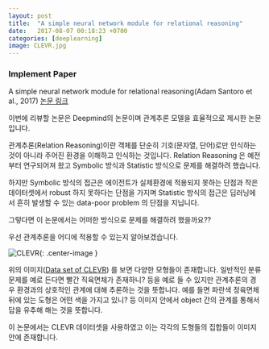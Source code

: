 ```yaml
---
layout: post
title:  "A simple neural network module for relational reasoning"
date:   2017-08-07 00:18:23 +0700
categories: [deeplearning]
image: CLEVR.jpg
---
```


### Implement Paper
A simple neural network module for relational reasoning(Adam Santoro et al., 2017) [논문 링크][1]

이번에 리뷰할 논문은 Deepmind의 논문이며 관계추론 모델을 효율적으로 제시한 논문입니다. 

관계추론(Relation Reasoning)이란 객체를 단순히 기호(문자열, 단어)로만 인식하는 것이 아니라 주어진 환경을 이해하고 인식하는 것입니다. Relation Reasoning 은 예전부터 연구되어져 왔고 Symbolic 방식과 Statistic 방식으로 문제를 해결하려 했습니다.

하지만 Symbolic 방식의 접근은 에이전트가 실제환경에 적용되지 못하는 단점과 작은 데이터셋에서 robust 하지 못하다는 단점을 가지며 
Statistic 방식의 접근은 딥러닝에서 흔히 발생할 수 있는 data-poor problem 의 단점을 지닙니다. 

그렇다면 이 논문에서는 어떠한 방식으로 문제를 해결하려 했을까요??

우선 관계추론을 어디에 적용할 수 있는지 알아보겠습니다. 

![CLEVR](https://raw.githubusercontent.com/kimjeyoung/kimjeyoung.github.io/master/static/img/_posts/CLEVR.jpg  "CLEVR"){: .center-image }

위의 이미지([Data set of CLEVR][2]) 를 보면 다양한 모형들이 존재합니다. 일반적인 분류문제를 예로 든다면 빨간 직육면체가 존재하니? 등을 예로 들 수 있지만
관계추론의 경우 환경과의 상호적인 관계에 대해 추론하는 것을 뜻합니다. 예를 들면 파란색 정육면체 뒤에 있는 도형은 어떤 색을 가지고 있니? 등 이미지 안에서 object 간의 관계를 통해서 답을 유추해 해는 것을 뜻합니다.

이 논문에서는 CLEVR 데이터셋을 사용하였고 이는 각각의 도형들의 집합들이 이미지안에 존재합니다.



[1]: https://arxiv.org/abs/1706.01427
[2]: https://cs.stanford.edu/people/jcjohns/clevr/